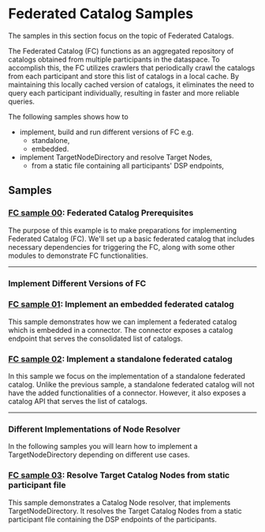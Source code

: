 # Federated Catalog Samples

The samples in this section focus on the topic of Federated Catalogs.

The Federated Catalog (FC) functions as an aggregated repository of
catalogs obtained from multiple
participants in the dataspace. To accomplish this, the FC utilizes crawlers
that periodically crawl the catalogs from each participant and store this list
of catalogs in a local cache.
By maintaining this locally cached version of catalogs, it eliminates the need to query
each participant individually, resulting in faster and more reliable queries.


The following samples shows how to
* implement, build and run different versions of FC e.g.
    * standalone,
    * embedded.
* implement TargetNodeDirectory and resolve Target Nodes,
    * from a static file containing all participants' DSP endpoints,



## Samples

### [FC sample 00](./fc-00-basic/README.md): Federated Catalog Prerequisites
The purpose of this example is to make preparations for implementing Federated Catalog (FC).
We'll set up a basic federated catalog that includes necessary dependencies for triggering the FC,
along with some other modules to demonstrate FC functionalities.

---

### Implement Different Versions of FC
### [FC sample 01](./fc-01-embedded/README.md): Implement an embedded federated catalog 
This sample demonstrates how we can implement a federated catalog which is embedded in a connector.
The connector exposes a catalog endpoint that serves the consolidated list of catalogs.
### [FC sample 02](./fc-02-standalone/README.md): Implement a standalone federated catalog

In this sample we focus on the implementation of
a standalone federated catalog. Unlike the previous sample,
a standalone federated catalog will not have the added functionalities of a connector. However, it also
exposes a catalog API that serves the list of catalogs.

---

### Different Implementations of Node Resolver


In the following samples you will learn how to implement a TargetNodeDirectory depending on different use cases.

### [FC sample 03](): Resolve Target Catalog Nodes from static participant file
This sample demonstrates a Catalog Node resolver, that implements TargetNodeDirectory. It resolves the Target Catalog
Nodes from a static participant file containing the DSP endpoints of the participants.


